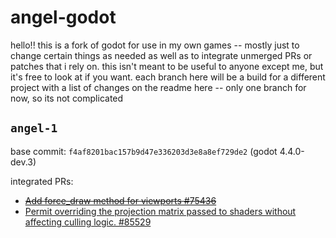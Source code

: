 # angel-godot

hello!! this is a fork of godot for use in my own games -- mostly just to change certain things as needed as well as to integrate unmerged PRs or patches that i rely on. this isn't meant to be useful to anyone except me, but it's free to look at if you want. each branch here will be a build for a different project with a list of changes on the readme here -- only one branch for now, so its not complicated

## `angel-1`

base commit: `f4af8201bac157b9d47e336203d3e8a8ef729de2` (godot 4.4.0-dev.3)

integrated PRs:
- ~~[Add force_draw method for viewports #75436](https://github.com/godotengine/godot/pull/75436)~~
- [Permit overriding the projection matrix passed to shaders without affecting culling logic. #85529](https://github.com/godotengine/godot/pull/85529)